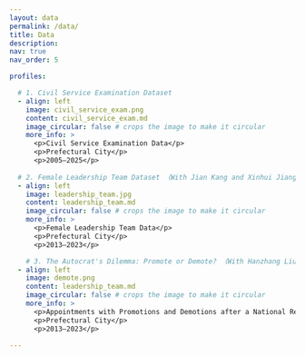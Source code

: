 ```yaml
---
layout: data
permalink: /data/
title: Data
description:
nav: true
nav_order: 5

profiles:

  # 1. Civil Service Examination Dataset
  - align: left
    image: civil_service_exam.png
    content: civil_service_exam.md
    image_circular: false # crops the image to make it circular
    more_info: >
      <p>Civil Service Examination Data</p>
      <p>Prefectural City</p>
      <p>2005–2025</p>
      
  # 2. Female Leadership Team Dataset （With Jian Kang and Xinhui Jiang)
  - align: left
    image: leadership_team.jpg
    content: leadership_team.md
    image_circular: false # crops the image to make it circular
    more_info: >
      <p>Female Leadership Team Data</p>
      <p>Prefectural City</p>
      <p>2013–2023</p>

    # 3. The Autocrat's Dilemma: Promote or Demote? （With Hanzhang Liu)
  - align: left
    image: demote.png
    content: leadership_team.md
    image_circular: false # crops the image to make it circular
    more_info: >
      <p>Appointments with Promotions and Demotions after a National Reform</p>
      <p>Prefectural City</p>
      <p>2013–2023</p>
    
---
```

